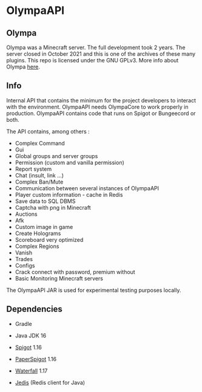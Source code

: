 
  

# OlympaAPI
## Olympa

Olympa was a Minecraft server. The full development took 2 years. The server closed in October 2021 and this is one of the archives of these many plugins. This repo is licensed under the GNU GPLv3.
More info about Olympa [here](https://github.com/OlympaMC/.github/blob/main/profile/README.md).

  
## Info
Internal API that contains the minimum for the project developers to interact with the environment. OlympaAPI needs OlympaCore to work properly in production. OlympaAPI contains code that runs on Spigot or Bungeecord or both.

The API contains, among others :
 - Complex Command
 - Gui
 - Global groups and server groups
 - Permission (custom and vanilla permission)
 - Report system
 - Chat (insult, link ...)
 - Complex Ban/Mute
 - Communication between several instances of OlympaAPI
 - Player custom information - cache in Redis
 - Save data to SQL DBMS
 - Captcha with png in Minecraft
 - Auctions
 - Afk
 - Custom image in game
 - Create Holograms
 - Scoreboard very optimized
 - Complex Regions
 - Vanish
 - Trades
 - Configs
 - Crack connect with password, premium without
 - Basic Monitoring Minecraft servers

The OlympaAPI JAR is used for experimental testing purposes locally.

  

## Dependencies

  

- Gradle

- Java JDK 16

- [Spigot](https://hub.spigotmc.org/stash/projects/SPIGOT/repos/spigot/browse) 1.16

- [PaperSpigot](https://github.com/PaperMC/Paper) 1.16

- [Waterfall](https://github.com/PaperMC/Waterfall) 1.17

- [Jedis](https://github.com/redis/jedis) (Redis client for Java)